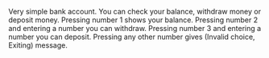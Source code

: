 Very simple bank account. You can check your balance, withdraw money or deposit money.
Pressing number 1 shows your balance.
Pressing number 2 and entering a number you can withdraw.
Pressing number 3 and entering a number you can deposit.
Pressing any other number gives (Invalid choice, Exiting) message.
